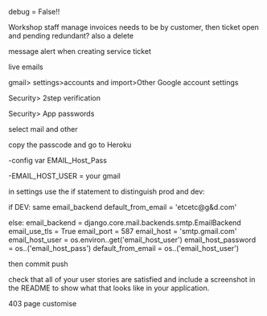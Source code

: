 debug = False!!

Workshop staff manage invoices needs to be by customer, then ticket
open and pending redundant?
also a delete 

message alert when creating service ticket


live emails

gmail> settings>accounts and import>Other Google account settings

Security> 2step verification

Security> App passwords

select mail and other

copy the passcode and go to Heroku

-config var EMAIL_Host_Pass 

-EMAIL_HOST_USER = your gmail

in settings use the if statement to distinguish prod and dev:

if DEV:
same email_backend
default_from_email = 'etcetc@g&d.com'

else:
email_backend = django.core.mail.backends.smtp.EmailBackend
email_use_tls = True
email_port = 587
email_host = 'smtp.gmail.com'
email_host_user = os.environ..get('email_host_user')
email_host_password = os..('email_host_pass')
default_from_email = os..('email_host_user')

then commit push


check that all of your user stories are satisfied and include a screenshot in the README to show what that looks like in your application.


403 page customise


